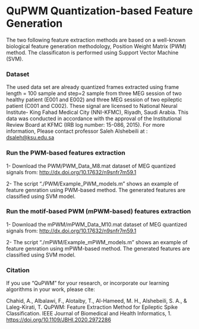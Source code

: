 # QuPWM Quantization-based Feature Generation
 The two following feature extraction methods  are based on a well-known biological feature generation methodology, Position Weight Matrix (PWM) method. The classificaton is performed using Support Vector Machine (SVM).
 
### Dataset  
The used data set are already quantized frames extracted using frame length = 100 sample and step=2 sample from three MEG session of  two healthy patient (E001 and E002) and three MEG session of  two epileptic  patient (C001 and C002).
These signal are licensed to National Neural Institute- King Fahad Medical City (NNI-KFMC), Riyadh, Saudi Arabia. 
This data was conducted in accordance with the approval of the Institutional Review Board at KFMC (IRB log number: 15-086, 2015).
For more information, Please contact professor  Saleh Alshebeili at : dsaleh@ksu.edu.sa

### Run the PWM-based features extraction  
1- Download the PWM/PWM_Data_M8.mat dataset of MEG quantized signals from: http://dx.doi.org/10.17632/n9snfr7m59.1
 
2- The script “./PWM/Example_PWM_models.m” shows an example of feature genration using PWM-based method. The generated features are classified using SVM model.

### Run the motif-based PWM (mPWM-based)  features extraction  
1- Download the mPWM/mPWM_Data_M10.mat dataset of MEG quantized signals from: http://dx.doi.org/10.17632/n9snfr7m59.1

2- The script “./mPWM/Example_mPWM_models.m” shows an example of feature genration using mPWM-based method. The generated features are classified using SVM model.

### Citation
If you use “QuPWM” for your research, or incorporate our learning algorithms in your work, please cite:

Chahid, A., Albalawi, F., Alotaiby, T., Al-Hameed, M. H., Alshebeili, S. A., & Laleg-Kirati, T. QuPWM: Feature Extraction Method for Epileptic Spike Classification. IEEE Journal of Biomedical and Health Informatics, 1. https://doi.org/10.1109/JBHI.2020.2972286
